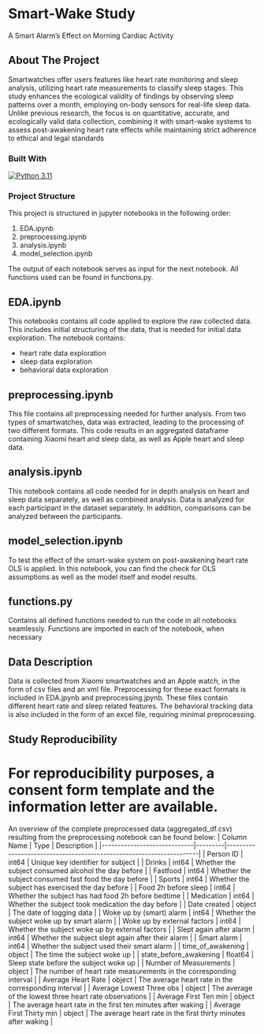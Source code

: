 # Smart-Wake Study
A Smart Alarm’s Effect on Morning Cardiac Activity

## About The Project 
Smartwatches offer users features like heart rate monitoring and sleep analysis, utilizing heart rate measurements to classify sleep stages. This study enhances the ecological validity of findings by observing sleep patterns over a month, employing on-body sensors for real-life sleep data. Unlike previous research, the focus is on quantitative, accurate, and ecologically valid data collection, combining it with smart-wake systems to assess post-awakening heart rate effects while maintaining strict adherence to ethical and legal standards

### Built With
[![Python 3.11](https://img.shields.io/badge/Python-3.11-3776AB)](https://www.python.org/downloads/)

### Project Structure
This project is structured in jupyter notebooks in the following order: 
1. EDA.ipynb
2. preprocessing.ipynb
3. analysis.ipynb
4. model_selection.ipynb

The output of each notebook serves as input for the next notebook. All functions used can be found in functions.py.

## EDA.ipynb
This notebooks contains all code applied to explore the raw collected data. This includes initial structuring of the data, that is needed for initial data exploration. The notebook contains: 
- heart rate data exploration
- sleep data exploration
- behavioral data exploration

## preprocessing.ipynb
This file contains all preprocessing needed for further analysis. From two types of smartwatches, data was extracted, leading to the processing of two different formats. This code results in an aggregated dataframe containing Xiaomi heart and sleep data, as well as Apple heart and sleep data. 

## analysis.ipynb 
This notebook contains all code needed for in depth analysis on heart and sleep data separately, as well as combined analysis. Data is analyzed for each participant in the dataset separately. In addition, comparisons can be analyzed between the participants.

## model_selection.ipynb
To test the effect of the smart-wake system on post-awakening heart rate OLS is applied. In this notebook, you can find the check for OLS assumptions as well as the model itself and model results. 

## functions.py 
Contains all defined functions needed to run the code in all notebooks seamlessly. Functions are imported in each of the notebook, when necessary 

## Data Description
Data is collected from Xiaomi smartwatches and an Apple watch, in the form of csv files and an xml file. Preprocessing for these exact formats is included in EDA.jpynb and preprocessing.jpynb. These files contain different heart rate and sleep related features. The behavioral tracking data is also included in the form of an excel file, requiring minimal preprocessing. 

## Study Reproducibility
For reproducibility purposes, a consent form template and the information letter are available.
=======
An overview of the complete preprocessed data (aggregated_df.csv) resulting from the preprocessing notebook can be found below:
| Column Name                 | Type    | Description                                                         |
|-----------------------------|---------|---------------------------------------------------------------------|
| Person ID                   | int64   | Unique key identifier for subject                                   |
| Drinks                      | int64   | Whether the subject consumed alcohol the day before                 |
| Fastfood                    | int64   | Whether the subject consumed fast food the day before               |
| Sports                      | int64   | Whether the subject has exercised the day before                    |
| Food 2h before sleep        | int64   | Whether the subject has had food 2h before bedtime                  |
| Medication                  | int64   | Whether the subject took medication the day before                  |
| Date created                | object  | The date of logging data                                            |
| Woke up by (smart) alarm    | int64   | Whether the subject woke up by smart alarm                          |
| Woke up by external factors | int64   | Whether the subject woke up by external factors                     |
| Slept again after alarm     | int64   | Whether the subject slept again after their alarm                   |
| Smart alarm                 | int64   | Whether the subject used their smart alarm                          |
| time_of_awakening           | object  | The time the subject woke up                                        |
| state_before_awakening      | float64 | Sleep state before the subject woke up                              |
| Number of Measurements      | object  | The number of heart rate measurements in the corresponding interval |
| Average Heart Rate          | object  | The average heart rate in the corresponding interval                |
| Average Lowest Three obs    | object  | The average of the lowest three heart rate observations             |
| Average First Ten min       | object  | The average heart rate in the first ten minutes after waking        |
| Average First Thirty min    | object  | The average heart rate in the first thirty minutes after waking     |

